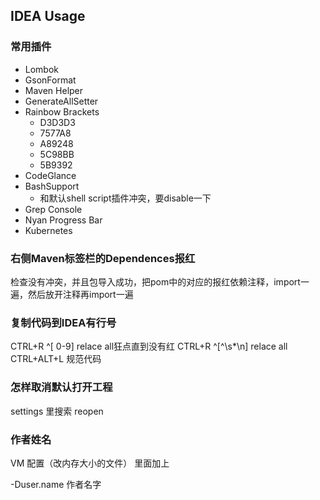 ## IDEA Usage

### 常用插件

- Lombok
- GsonFormat
- Maven Helper
- GenerateAllSetter
- Rainbow Brackets
  - D3D3D3
  - 7577A8
  - A89248
  - 5C98BB
  - 5B9392
- CodeGlance
- BashSupport
  - 和默认shell script插件冲突，要disable一下
- Grep Console
- Nyan Progress Bar
- Kubernetes



### 右侧Maven标签栏的Dependences报红

检查没有冲突，并且包导入成功，把pom中的对应的报红依赖注释，import一遍，然后放开注释再import一遍



### 复制代码到IDEA有行号

CTRL+R  ^[ 0-9] relace all狂点直到没有红
CTRL+R  ^[^\s*\n] relace all
CTRL+ALT+L 规范代码



### 怎样取消默认打开工程 

settings 里搜索 reopen



### 作者姓名

VM 配置（改内存大小的文件） 里面加上

-Duser.name 作者名字